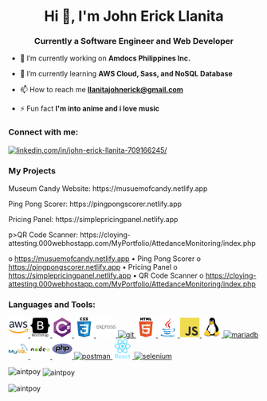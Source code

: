 <h1 align="center">Hi 👋, I'm John Erick Llanita</h1>
<h3 align="center">Currently a Software Engineer and Web Developer</h3>

- 🔭 I’m currently working on **Amdocs Philippines Inc.**

- 🌱 I’m currently learning **AWS Cloud, Sass, and NoSQL Database**

- 📫 How to reach me **llanitajohnerick@gmail.com**

- ⚡ Fun fact **I'm into anime and i love music**

<h3 align="left">Connect with me:</h3>
<p align="left">
<a href="https://www.linkedin.com/in/john-erick-llanita-709166245/" target="blank"><img align="center" src="https://raw.githubusercontent.com/rahuldkjain/github-profile-readme-generator/master/src/images/icons/Social/linked-in-alt.svg" alt="linkedin.com/in/john-erick-llanita-709166245/" height="30" width="40" /></a>
</p>

<h3 align="left">My Projects</h3>
<p><bold>Museum Candy Website: <bold>https://musuemofcandy.netlify.app</p>
<p><bold>Ping Pong Scorer: <bold>https://pingpongscorer.netlify.app</p>
<p><bold>Pricing Panel: <bold>https://simplepricingpanel.netlify.app</p>
p><bold>QR Code Scanner: <bold>https://cloying-attesting.000webhostapp.com/MyPortfolio/AttedanceMonitoring/index.php</bold></p>

  
  o	https://musuemofcandy.netlify.app
•	Ping Pong Scorer
  o	https://pingpongscorer.netlify.app
•	Pricing Panel
  o	https://simplepricingpanel.netlify.app
•	QR Code Scanner
  o	https://cloying-attesting.000webhostapp.com/MyPortfolio/AttedanceMonitoring/index.php


<h3 align="left">Languages and Tools:</h3>
<p align="left"> <a href="https://aws.amazon.com" target="_blank" rel="noreferrer"> <img src="https://raw.githubusercontent.com/devicons/devicon/master/icons/amazonwebservices/amazonwebservices-original-wordmark.svg" alt="aws" width="40" height="40"/> </a> <a href="https://getbootstrap.com" target="_blank" rel="noreferrer"> <img src="https://raw.githubusercontent.com/devicons/devicon/master/icons/bootstrap/bootstrap-plain-wordmark.svg" alt="bootstrap" width="40" height="40"/> </a> <a href="https://www.w3schools.com/cs/" target="_blank" rel="noreferrer"> <img src="https://raw.githubusercontent.com/devicons/devicon/master/icons/csharp/csharp-original.svg" alt="csharp" width="40" height="40"/> </a> <a href="https://www.w3schools.com/css/" target="_blank" rel="noreferrer"> <img src="https://raw.githubusercontent.com/devicons/devicon/master/icons/css3/css3-original-wordmark.svg" alt="css3" width="40" height="40"/> </a> <a href="https://expressjs.com" target="_blank" rel="noreferrer"> <img src="https://raw.githubusercontent.com/devicons/devicon/master/icons/express/express-original-wordmark.svg" alt="express" width="40" height="40"/> </a> <a href="https://git-scm.com/" target="_blank" rel="noreferrer"> <img src="https://www.vectorlogo.zone/logos/git-scm/git-scm-icon.svg" alt="git" width="40" height="40"/> </a> <a href="https://www.w3.org/html/" target="_blank" rel="noreferrer"> <img src="https://raw.githubusercontent.com/devicons/devicon/master/icons/html5/html5-original-wordmark.svg" alt="html5" width="40" height="40"/> </a> <a href="https://www.java.com" target="_blank" rel="noreferrer"> <img src="https://raw.githubusercontent.com/devicons/devicon/master/icons/java/java-original.svg" alt="java" width="40" height="40"/> </a> <a href="https://developer.mozilla.org/en-US/docs/Web/JavaScript" target="_blank" rel="noreferrer"> <img src="https://raw.githubusercontent.com/devicons/devicon/master/icons/javascript/javascript-original.svg" alt="javascript" width="40" height="40"/> </a> <a href="https://www.linux.org/" target="_blank" rel="noreferrer"> <img src="https://raw.githubusercontent.com/devicons/devicon/master/icons/linux/linux-original.svg" alt="linux" width="40" height="40"/> </a> <a href="https://mariadb.org/" target="_blank" rel="noreferrer"> <img src="https://www.vectorlogo.zone/logos/mariadb/mariadb-icon.svg" alt="mariadb" width="40" height="40"/> </a> <a href="https://www.mysql.com/" target="_blank" rel="noreferrer"> <img src="https://raw.githubusercontent.com/devicons/devicon/master/icons/mysql/mysql-original-wordmark.svg" alt="mysql" width="40" height="40"/> </a> <a href="https://nodejs.org" target="_blank" rel="noreferrer"> <img src="https://raw.githubusercontent.com/devicons/devicon/master/icons/nodejs/nodejs-original-wordmark.svg" alt="nodejs" width="40" height="40"/> </a> <a href="https://www.php.net" target="_blank" rel="noreferrer"> <img src="https://raw.githubusercontent.com/devicons/devicon/master/icons/php/php-original.svg" alt="php" width="40" height="40"/> </a> <a href="https://postman.com" target="_blank" rel="noreferrer"> <img src="https://www.vectorlogo.zone/logos/getpostman/getpostman-icon.svg" alt="postman" width="40" height="40"/> </a> <a href="https://reactjs.org/" target="_blank" rel="noreferrer"> <img src="https://raw.githubusercontent.com/devicons/devicon/master/icons/react/react-original-wordmark.svg" alt="react" width="40" height="40"/> </a> <a href="https://www.selenium.dev" target="_blank" rel="noreferrer"> <img src="https://raw.githubusercontent.com/detain/svg-logos/780f25886640cef088af994181646db2f6b1a3f8/svg/selenium-logo.svg" alt="selenium" width="40" height="40"/> </a> </p>

<p><img align="left" src="https://github-readme-stats.vercel.app/api/top-langs?username=aintpoy&show_icons=true&locale=en&layout=compact" alt="aintpoy" /></p>

<p>&nbsp;<img align="center" src="https://github-readme-stats.vercel.app/api?username=aintpoy&show_icons=true&locale=en" alt="aintpoy" /></p>

<p><img align="center" src="https://github-readme-streak-stats.herokuapp.com/?user=aintpoy&" alt="aintpoy" /></p>
